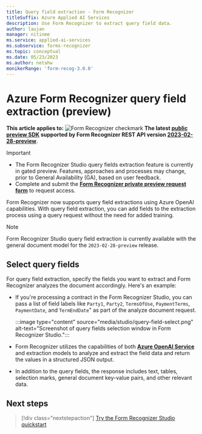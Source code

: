 ```yaml
---
title: Query field extraction - Form Recognizer
titleSuffix: Azure Applied AI Services
description: Use Form Recognizer to extract query field data.
author: laujan
manager: nitinme
ms.service: applied-ai-services
ms.subservice: forms-recognizer
ms.topic: conceptual
ms.date: 05/23/2023
ms.author: netahw
monikerRange: 'form-recog-3.0.0'
---
```

<!-- markdownlint-disable MD033 -->

# Azure Form Recognizer query field extraction (preview)

**This article applies to:** ![Form Recognizer checkmark](media/yes-icon.png) **The latest [public preview SDK](sdk-preview.md) supported by Form Recognizer REST API version [2023-02-28-preview](https://westus.dev.cognitive.microsoft.com/docs/services/form-recognizer-api-2023-02-28-preview/operations/AnalyzeDocument)**.

> [!IMPORTANT]
>
> * The Form Recognizer Studio query fields extraction feature is currently in gated preview. Features, approaches and processes may change, prior to General Availability (GA), based on user feedback.
> * Complete and submit the [**Form Recognizer private preview request form**](https://aka.ms/form-recognizer/preview/survey) to request access.

Form Recognizer now supports query field extractions using Azure OpenAI capabilities. With query field extraction, you can add fields to the extraction process using a query request without the need for added training.

> [!NOTE]
>
> Form Recognizer Studio query field extraction is currently available with the general document model for the `2023-02-28-preview` release.

## Select query fields

For query field extraction, specify the fields you want to extract and Form Recognizer analyzes the document accordingly. Here's an example:

* If you're processing a contract in the Form Recognizer Studio, you can pass a list of field labels like `Party1`, `Party2`, `TermsOfUse`, `PaymentTerms`, `PaymentDate`, and `TermEndDate`" as part of the analyze document request.

   :::image type="content" source="media/studio/query-field-select.png" alt-text="Screenshot of query fields selection window in Form Recognizer Studio.":::

* Form Recognizer utilizes the capabilities of both [**Azure OpenAI Service**](../../cognitive-services/openai/overview.md) and extraction models to analyze and extract the field data and return the values in a structured JSON output.

* In addition to the query fields, the response includes text, tables, selection marks, general document key-value pairs, and other relevant data.

## Next steps

> [!div class="nextstepaction"]
> [Try the Form Recognizer Studio quickstart](./quickstarts/try-form-recognizer-studio.md)
